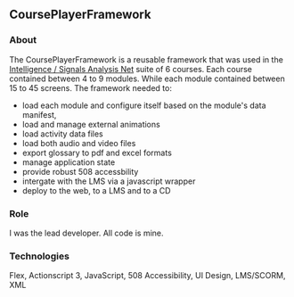 ## CoursePlayerFramework

### About
The CoursePlayerFramework is a reusable framework that was used in the [Intelligence / Signals Analysis Net](http://terriregan.herokuapp.com/work/sanet) suite of 6 courses. Each course contained between 4 to 9 modules.  While each module contained between 15 to 45 screens. The framework needed to:  
- load each module and configure itself based on the module's data manifest, 
- load and manage external animations
- load activity data files
- load both audio and video files
- export glossary to pdf and excel formats
- manage application state
- provide robust 508 accessbility
- intergate with the LMS via a javascript wrapper
- deploy to the web, to a LMS and to a CD

### Role
I was the lead developer.  All code is mine.

### Technologies 
Flex, Actionscript 3, JavaScript, 508 Accessibility, UI Design, LMS/SCORM, XML